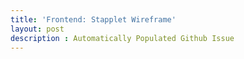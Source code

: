 ```yaml
---
title: 'Frontend: Stapplet Wireframe'
layout: post
description : Automatically Populated Github Issue
---
```




